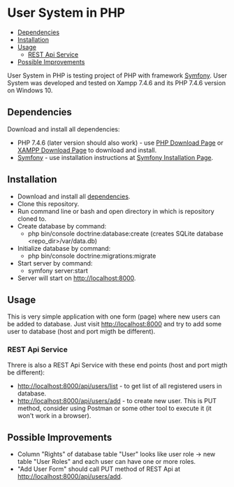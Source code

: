 #  User System in PHP

 - [Dependencies](#dependencies)
 - [Installation](#installation)
  - [Usage](#usage)
	  - [REST Api Service](#rest-api-service)
- [Possible Improvements](#possible-improvements)


User System in PHP is testing project of PHP with framework [Symfony](https://symfony.com/). User System was developed and tested on Xampp 7.4.6 and its PHP 7.4.6 version on Windows 10.

## Dependencies
Download and install all dependencies:
- PHP 7.4.6 (later version should also work) - use [PHP Download Page]([https://www.php.net/downloads]) or [XAMPP Download Page]([https://www.apachefriends.org/download.html]) to download and install.
 - [Symfony](https://symfony.com/) - use installation instructions at [Symfony Installation Page]([https://symfony.com/doc/current/setup.html](https://symfony.com/doc/current/setup.html)).

## Installation
- Download and install all [dependencies](#dependencies).
- Clone this repository.
- Run command line or bash and open directory in which is repository cloned to.
- Create database by command:
	- php bin/console doctrine:database:create (creates SQLite database <repo_dir>/var/data.db)
- Initialize database by command:
	- php bin/console doctrine:migrations:migrate
- Start server by command:
	- symfony server:start
- Server will start on [http://localhost:8000](http://localhost:8000).

## Usage
This is very simple application with one form (page) where new users can be added to database. Just visit [http://localhost:8000](http://localhost:8000) and try to add some user to database (host and port migth be different).

### REST Api Service
Threre is also a REST Api Service with these end points (host and port migth be different):
- [http://localhost:8000/api/users/list](http://localhost:8000/api/users/list) - to get list of all registered users in database.
- [http://localhost:8000/api/users/add](http://localhost:8000/api/users/add) - to create new user. This is PUT method, consider using Postman or some other tool to execute it (it won't work in a browser).

## Possible Improvements
- Column "Rights" of database table "User" looks like user role -> new table "User Roles" and each user can have one or more roles.
- "Add User Form" should call PUT method of REST Api at [http://localhost:8000/api/users/add](http://localhost:8000/api/users/add).